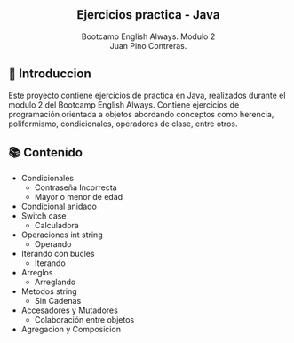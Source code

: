 <a name="readme-top"></a>
<div align="center">
  <br>
    <h2><strong>Ejercicios practica - Java</strong> </br>  </h2>
    <span>Bootcamp English Always. Modulo 2</span><br>
    <span>Juan Pino Contreras.</span>
</div>

## 📃 Introduccion
Este proyecto contiene ejercicios de practica en Java, realizados durante el modulo 2 del Bootcamp English Always. Contiene ejercicios de programación orientada a objetos abordando conceptos como herencia, poliformismo, condicionales, operadores de clase, entre otros.

## 📚 Contenido
- Condicionales
  - Contraseña Incorrecta
  - Mayor o menor de edad
- Condicional anidado
- Switch case
  - Calculadora
- Operaciones int string
  - Operando
- Iterando con bucles
  - Iterando
- Arreglos
  - Arreglando
- Metodos string
  - Sin Cadenas
- Accesadores y Mutadores
  - Colaboración entre objetos
- Agregacion y Composicion
